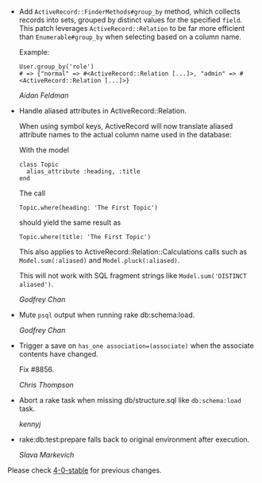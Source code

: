*   Add `ActiveRecord::FinderMethods#group_by` method, which collects records into sets, grouped by distinct values for the specified `field`.  This patch leverages `ActiveRecord::Relation` to be far more efficient than `Enumerable#group_by` when selecting based on a column name.

    Example:

        User.group_by('role')
        # => {"normal" => #<ActiveRecord::Relation [...]>, "admin" => #<ActiveRecord::Relation [...]>}

    *Aidan Feldman*

*   Handle aliased attributes in ActiveRecord::Relation.

    When using symbol keys, ActiveRecord will now translate aliased attribute names to the actual column name used in the database:

    With the model

        class Topic
          alias_attribute :heading, :title
        end

    The call

        Topic.where(heading: 'The First Topic')

    should yield the same result as

        Topic.where(title: 'The First Topic')

    This also applies to ActiveRecord::Relation::Calculations calls such as `Model.sum(:aliased)` and `Model.pluck(:aliased)`.

    This will not work with SQL fragment strings like `Model.sum('DISTINCT aliased')`.

    *Godfrey Chan*

*   Mute `psql` output when running rake db:schema:load.

    *Godfrey Chan*

*   Trigger a save on `has_one association=(associate)` when the associate contents have changed.

    Fix #8856.

    *Chris Thompson*

*   Abort a rake task when missing db/structure.sql like `db:schema:load` task.

    *kennyj*
    
*   rake:db:test:prepare falls back to original environment after execution.
    
    *Slava Markevich*

Please check [4-0-stable](https://github.com/rails/rails/blob/4-0-stable/activerecord/CHANGELOG.md) for previous changes.

